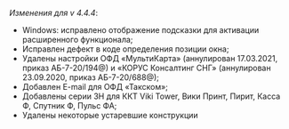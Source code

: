 _Изменения для v 4.4.4_:
- Windows: исправлено отображение подсказки для активации расширенного функционала;
- Исправлен дефект в коде определения позиции окна;
- Удалены настройки ОФД «МультиКарта» (аннулирован 17.03.2021, приказ АБ-7-20/194@) и «КОРУС Консалтинг СНГ» (аннулирован 23.09.2020, приказ АБ-7-20/688@);
- Добавлен E-mail для ОФД «Такском»;
- Добавлены серии ЗН для ККТ Viki Tower, Вики Принт, Пирит, Касса Ф, Спутник Ф, Пульс ФА;
- Удалены некоторые устаревшие конструкции
